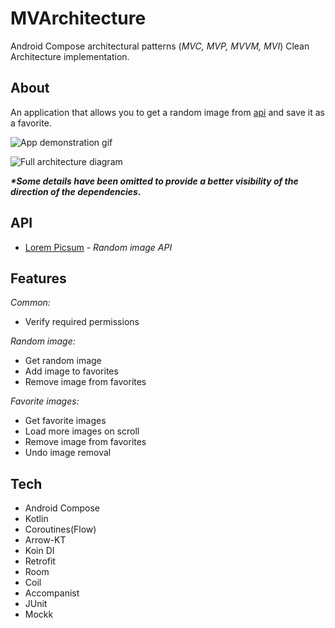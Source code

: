 # MVArchitecture
Android Compose architectural patterns (_MVC, MVP, MVVM, MVI_) Clean Architecture implementation.

## About
An application that allows you to get a random image from [api](https://picsum.photos/) and save it as a favorite.

![App demonstration gif](../main/media/mvarchitecture_demo.gif)

![Full architecture diagram](../main/media/mvarchitecture_full_scheme.png)
  
**_*Some details have been omitted to provide a better visibility of the direction of the dependencies._**
  
</details>

## API
- [Lorem Picsum](https://picsum.photos/) - *Random image API*

## Features

*_Common:_*
- Verify required permissions

*_Random image:_*
- Get random image
- Add image to favorites
- Remove image from favorites

*_Favorite images:_*
- Get favorite images
- Load more images on scroll
- Remove image from favorites
- Undo image removal

## Tech
- Android Compose
- Kotlin
- Coroutines(Flow)
- Arrow-KT
- Koin DI
- Retrofit
- Room
- Coil
- Accompanist
- JUnit
- Mockk
